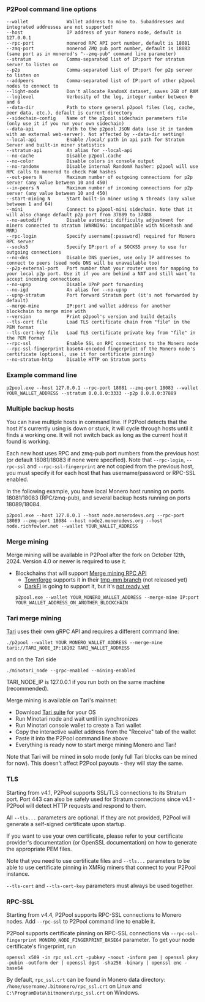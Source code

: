 ### P2Pool command line options

```
--wallet              Wallet address to mine to. Subaddresses and integrated addresses are not supported!
--host                IP address of your Monero node, default is 127.0.0.1
--rpc-port            monerod RPC API port number, default is 18081
--zmq-port            monerod ZMQ pub port number, default is 18083 (same port as in monerod's "--zmq-pub" command line parameter)
--stratum             Comma-separated list of IP:port for stratum server to listen on
--p2p                 Comma-separated list of IP:port for p2p server to listen on
--addpeers            Comma-separated list of IP:port of other p2pool nodes to connect to
--light-mode          Don't allocate RandomX dataset, saves 2GB of RAM
--loglevel            Verbosity of the log, integer number between 0 and 6
--data-dir            Path to store general p2pool files (log, cache, peer data, etc.), default is current directory
--sidechain-config    Name of the p2pool sidechain parameters file (only use it if you run your own sidechain)
--data-api            Path to the p2pool JSON data (use it in tandem with an external web-server). Not affected by --data-dir setting!
--local-api           Enable /local/ path in api path for Stratum Server and built-in miner statistics
--stratum-api         An alias for --local-api
--no-cache            Disable p2pool.cache
--no-color            Disable colors in console output
--no-randomx          Disable internal RandomX hasher: p2pool will use RPC calls to monerod to check PoW hashes
--out-peers N         Maximum number of outgoing connections for p2p server (any value between 10 and 450)
--in-peers N          Maximum number of incoming connections for p2p server (any value between 10 and 450)
--start-mining N      Start built-in miner using N threads (any value between 1 and 64)
--mini                Connect to p2pool-mini sidechain. Note that it will also change default p2p port from 37889 to 37888
--no-autodiff         Disable automatic difficulty adjustment for miners connected to stratum (WARNING: incompatible with Nicehash and MRR)
--rpc-login           Specify username[:password] required for Monero RPC server
--socks5              Specify IP:port of a SOCKS5 proxy to use for outgoing connections
--no-dns              Disable DNS queries, use only IP addresses to connect to peers (seed node DNS will be unavailable too)
--p2p-external-port   Port number that your router uses for mapping to your local p2p port. Use it if you are behind a NAT and still want to accept incoming connections
--no-upnp             Disable UPnP port forwarding
--no-igd              An alias for --no-upnp
--upnp-stratum        Port forward Stratum port (it's not forwarded by default)
--merge-mine          IP:port and wallet address for another blockchain to merge mine with
--version             Print p2pool's version and build details
--tls-cert file       Load TLS certificate chain from "file" in the PEM format
--tls-cert-key file   Load TLS certificate private key from "file" in the PEM format
--rpc-ssl             Enable SSL on RPC connections to the Monero node
--rpc-ssl-fingerprint base64-encoded fingerprint of the Monero node's certificate (optional, use it for certificate pinning)
--no-stratum-http     Disable HTTP on Stratum ports
```

### Example command line

```
p2pool.exe --host 127.0.0.1 --rpc-port 18081 --zmq-port 18083 --wallet YOUR_WALLET_ADDRESS --stratum 0.0.0.0:3333 --p2p 0.0.0.0:37889
```

### Multiple backup hosts

You can have multiple hosts in command line. If P2Pool detects that the host it's currently using is down or stuck, it will cycle through hosts until it finds a working one. It will not switch back as long as the current host it found is working.

Each new host uses RPC and zmq-pub port numbers from the previous host (or default 18081/18083 if none were specified). Note that `--rpc-login`, `--rpc-ssl` and `--rpc-ssl-fingerprint` are not copied from the previous host, you must specify it for each host that has username/password or RPC-SSL enabled.

In the following example, you have local Monero host running on ports 18081/18083 (RPC/zmq-pub), and several backup hosts running on ports 18089/18084.


```
p2pool.exe --host 127.0.0.1 --host node.monerodevs.org --rpc-port 18089 --zmq-port 18084 --host node2.monerodevs.org --host node.richfowler.net --wallet YOUR_WALLET_ADDRESS
```

### Merge mining

Merge mining will be available in P2Pool after the fork on October 12th, 2024. Version 4.0 or newer is required to use it.

- Blockchains that will support [Merge mining RPC API](https://github.com/SChernykh/p2pool/blob/master/docs/MERGE_MINING.MD#proposed-rpc-api)
  - [Townforge](https://townforge.net/) supports it in their [tmp-mm branch](https://git.townforge.net/townforge/townforge/src/branch/tmp-mm) (not released yet)
  - [DarkFi](https://dark.fi/) is going to support it, but it's [not ready yet](https://github.com/darkrenaissance/darkfi/issues/244)
  ```
  p2pool.exe --wallet YOUR_MONERO_WALLET_ADDRESS --merge-mine IP:port YOUR_WALLET_ADDRESS_ON_ANOTHER_BLOCKCHAIN
  ```

### Tari merge mining

[Tari](https://www.tari.com/) uses their own gRPC API and requires a different command line:
```
./p2pool --wallet YOUR_MONERO_WALLET_ADDRESS --merge-mine tari://TARI_NODE_IP:18102 TARI_WALLET_ADDRESS
```
and on the Tari side
```
./minotari_node --grpc-enabled --mining-enabled
```
TARI_NODE_IP is 127.0.0.1 if you run both on the same machine (recommended).

Merge mining is available on Tari's mainnet:
- Download [Tari suite](https://github.com/tari-project/tari/releases/latest) for your OS
- Run Minotari node and wait until in synchronizes
- Run Minotari console wallet to create a Tari wallet
- Copy the interactive wallet address from the "Receive" tab of the wallet
- Paste it into the P2Pool command line above
- Everything is ready now to start merge mining Monero and Tari!

Note that Tari will be mined in solo mode (only full Tari blocks can be mined for now). This doesn't affect P2Pool payouts - they will stay the same.

### TLS

Starting from v4.1, P2Pool supports SSL/TLS connections to its Stratum port. Port 443 can also be safely used for Stratum connections since v4.1 - P2Pool will detect HTTP requests and respond to them.

All `--tls...` parameters are optional. If they are not provided, P2Pool will generate a self-signed certificate upon startup.

If you want to use your own certificate, please refer to your certificate provider's documentation (or OpenSSL documentation) on how to generate the appropriate PEM files.

Note that you need to use certificate files and `--tls...` parameters to be able to use certificate pinning in XMRig miners that connect to your P2Pool instance.

`--tls-cert` and `--tls-cert-key` parameters must always be used together.

### RPC-SSL

Starting from v4.4, P2Pool supports RPC-SSL connections to Monero nodes. Add `--rpc-ssl` to P2Pool command line to enable it.

P2Pool supports certificate pinning on RPC-SSL connections via `--rpc-ssl-fingerprint MONERO_NODE_FINGERPRINT_BASE64` parameter. To get your node certificate's fingerprint, run

```
openssl x509 -in rpc_ssl.crt -pubkey -noout -inform pem | openssl pkey -pubin -outform der | openssl dgst -sha256 -binary | openssl enc -base64
```

By default, `rpc_ssl.crt` can be found in Monero data directory: `/home/username/.bitmonero/rpc_ssl.crt` on Linux and `C:\ProgramData\bitmonero\rpc_ssl.crt` on Windows.
